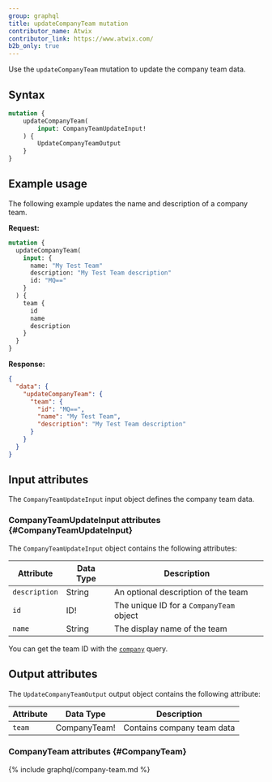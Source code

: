```yaml
---
group: graphql
title: updateCompanyTeam mutation
contributor_name: Atwix
contributor_link: https://www.atwix.com/
b2b_only: true
---
```


Use the `updateCompanyTeam` mutation to update the company team data.

## Syntax

```graphql
mutation {
    updateCompanyTeam(
        input: CompanyTeamUpdateInput!
    ) {
        UpdateCompanyTeamOutput
    }
}
```

## Example usage

The following example updates the name and description of a company team.

**Request:**

```graphql
mutation {
  updateCompanyTeam(
    input: {
      name: "My Test Team"
      description: "My Test Team description"
      id: "MQ=="
    }
  ) {
    team {
      id
      name
      description
    }
  }
}
```

**Response:**

```json
{
  "data": {
    "updateCompanyTeam": {
      "team": {
        "id": "MQ==",
        "name": "My Test Team",
        "description": "My Test Team description"
      }
    }
  }
}
```

## Input attributes

The `CompanyTeamUpdateInput` input object defines the company team data.

### CompanyTeamUpdateInput attributes {#CompanyTeamUpdateInput}

The `CompanyTeamUpdateInput` object contains the following attributes:

Attribute |  Data Type | Description
--- | --- | ---
`description` | String | An optional description of the team
`id` | ID! | The unique ID for a `CompanyTeam` object
`name` | String | The display name of the team

You can get the team ID with the [`company`]({{page.baseurl}}/graphql/queries/company.html) query.

## Output attributes

The `UpdateCompanyTeamOutput` output object contains the following attribute:

Attribute |  Data Type | Description
--- | --- | ---
`team` | CompanyTeam! | Contains company team data

### CompanyTeam attributes {#CompanyTeam}

{% include graphql/company-team.md %}
